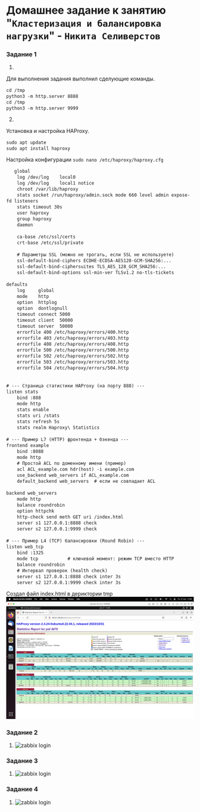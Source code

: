 # Домашнее задание к занятию "`Кластеризация и балансировка нагрузки`" - `Никита Селиверстов`


### Задание 1

   1. 
   Для выполнения задания выполнил сделующие команды.
   ```
   cd /tmp
   python3 -m http.server 8888 
   cd /tmp
   python3 -m http.server 9999
   ``` 
   2. 
   Установка и настройка HAProxy.
   ```
   sudo apt update
   sudo apt install haproxy
   ```
   Настройка конфигурации 
   `sudo nano /etc/haproxy/haproxy.cfg`
   
```
   global
    log /dev/log    local0
    log /dev/log    local1 notice
    chroot /var/lib/haproxy
    stats socket /run/haproxy/admin.sock mode 660 level admin expose-fd listeners
    stats timeout 30s
    user haproxy
    group haproxy
    daemon

    ca-base /etc/ssl/certs
    crt-base /etc/ssl/private

    # Параметры SSL (можно не трогать, если SSL не используете)
    ssl-default-bind-ciphers ECDHE-ECDSA-AES128-GCM-SHA256:...
    ssl-default-bind-ciphersuites TLS_AES_128_GCM_SHA256:...
    ssl-default-bind-options ssl-min-ver TLSv1.2 no-tls-tickets

defaults
    log     global
    mode    http
    option  httplog
    option  dontlognull
    timeout connect 5000
    timeout client  50000
    timeout server  50000
    errorfile 400 /etc/haproxy/errors/400.http
    errorfile 403 /etc/haproxy/errors/403.http
    errorfile 408 /etc/haproxy/errors/408.http
    errorfile 500 /etc/haproxy/errors/500.http
    errorfile 502 /etc/haproxy/errors/502.http
    errorfile 503 /etc/haproxy/errors/503.http
    errorfile 504 /etc/haproxy/errors/504.http


# --- Страница статистики HAProxy (на порту 888) ---
listen stats
    bind :888
    mode http
    stats enable
    stats uri /stats
    stats refresh 5s
    stats realm Haproxy\ Statistics

# --- Пример L7 (HTTP) фронтенда + бэкенда ---
frontend example
    bind :8088
    mode http
    # Простой ACL по доменному имени (пример)
    acl ACL_example.com hdr(host) -i example.com
    use_backend web_servers if ACL_example.com
    default_backend web_servers  # если не совпадает ACL

backend web_servers
    mode http
    balance roundrobin
    option httpchk
    http-check send meth GET uri /index.html
    server s1 127.0.0.1:8888 check
    server s2 127.0.0.1:9999 check

# --- Пример L4 (TCP) балансировки (Round Robin) ---
listen web_tcp
    bind :1325
    mode tcp           # ключевой момент: режим TCP вместо HTTP
    balance roundrobin
    # Интервал проверок (health check)
    server s1 127.0.0.1:8888 check inter 3s
    server s2 127.0.0.1:9999 check inter 3s
```
Создал файл index.html в дериктории tmp
![haproxy](img/img.png)
   

### Задание 2
   1. ![zabbix login](img/img3.png)
   

### Задание 3
   1. ![zabbix login](img/img4.png)

### Задание 4
   1. ![zabbix login](img/img5.png)